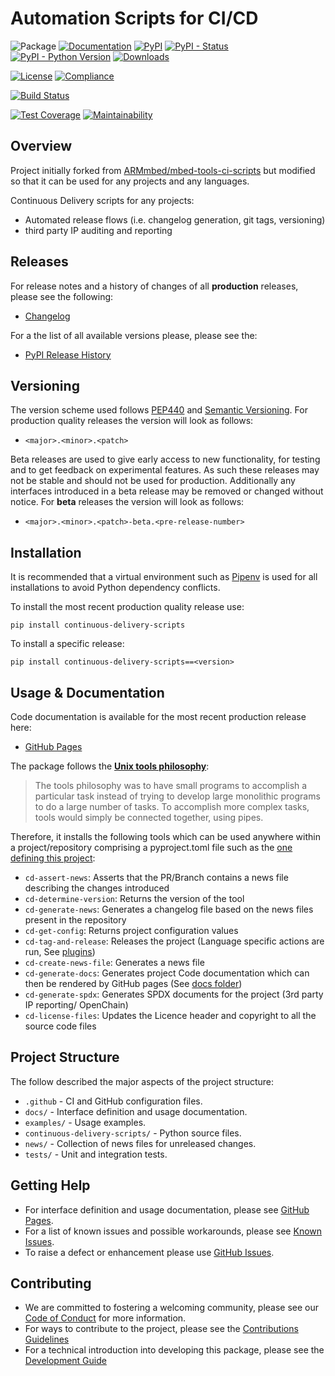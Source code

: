 <!--
Copyright (C) 2020-2025 Arm Limited or its affiliates and Contributors. All rights reserved.
SPDX-License-Identifier: Apache-2.0
-->
# Automation Scripts for CI/CD

![Package](https://badgen.net/badge/Package/continuous-delivery-scripts/grey)
[![Documentation](https://badgen.net/badge/Documentation/GitHub%20Pages/blue?icon=github)](https://armmbed.github.io/continuous-delivery-scripts)
[![PyPI](https://badgen.net/pypi/v/continuous-delivery-scripts)](https://pypi.org/project/continuous-delivery-scripts/)
[![PyPI - Status](https://img.shields.io/pypi/status/continuous-delivery-scripts)](https://pypi.org/project/continuous-delivery-scripts/)
[![PyPI - Python Version](https://img.shields.io/pypi/pyversions/continuous-delivery-scripts)](https://pypi.org/project/continuous-delivery-scripts/)
[![Downloads](https://pepy.tech/badge/continuous-delivery-scripts)](https://pepy.tech/project/continuous-delivery-scripts)

[![License](https://badgen.net/pypi/license/continuous-delivery-scripts)](https://github.com/ARMmbed/continuous-delivery-scripts/blob/master/LICENSE)
[![Compliance](https://badgen.net/badge/License%20Report/compliant/green?icon=libraries)](https://armmbed.github.io/continuous-delivery-scripts/third_party_IP_report.html)

[![Build Status](https://github.com/ARMmbed/continuous-delivery-scripts/actions/workflows/ci.yml/badge.svg)](https://github.com/ARMmbed/continuous-delivery-scripts/actions/workflows/ci.yml)

[![Test Coverage](https://codecov.io/gh/ARMmbed/continuous-delivery-scripts/branch/main/graph/badge.svg?token=EAW9owYyjW)](https://codecov.io/gh/ARMmbed/continuous-delivery-scripts)
[![Maintainability](https://api.codeclimate.com/v1/badges/41301e959f22986b7b2b/maintainability)](https://codeclimate.com/github/ARMmbed/continuous-delivery-scripts/maintainability)

## Overview

Project initially forked from [ARMmbed/mbed-tools-ci-scripts](https://github.com/ARMmbed/continuous-delivery-scripts) but modified so that it can be used for any projects and any languages.

Continuous Delivery scripts for any projects:
- Automated release flows (i.e. changelog generation, git tags, versioning)
- third party IP auditing and reporting


## Releases

For release notes and a history of changes of all **production** releases, please see the following:

- [Changelog](https://github.com/ARMmbed/continuous-delivery-scripts/blob/master/CHANGELOG.md)

For a the list of all available versions please, please see the:

- [PyPI Release History](https://pypi.org/project/continuous-delivery-scripts/#history)

## Versioning

The version scheme used follows [PEP440](https://www.python.org/dev/peps/pep-0440/) and 
[Semantic Versioning](https://semver.org/). For production quality releases the version will look as follows:

- `<major>.<minor>.<patch>`

Beta releases are used to give early access to new functionality, for testing and to get feedback on experimental 
features. As such these releases may not be stable and should not be used for production. Additionally any interfaces
introduced in a beta release may be removed or changed without notice. For **beta** releases the version will look as
follows:

- `<major>.<minor>.<patch>-beta.<pre-release-number>`

## Installation

It is recommended that a virtual environment such as [Pipenv](https://github.com/pypa/pipenv/blob/master/README.md) is
used for all installations to avoid Python dependency conflicts.

To install the most recent production quality release use:

```
pip install continuous-delivery-scripts
```

To install a specific release:

```
pip install continuous-delivery-scripts==<version>
```

## Usage & Documentation

Code documentation is available for the most recent
production release here:

- [GitHub Pages](https://armmbed.github.io/continuous-delivery-scripts)

The package follows the [**Unix tools philosophy**](https://tldp.org/LDP/GNU-Linux-Tools-Summary/html/c1089.htm):

> The tools philosophy was to have small programs to accomplish a particular task instead of trying to develop large monolithic programs to do a large number of tasks. To accomplish more complex tasks, tools would simply be connected together, using pipes.

Therefore, it installs the following tools which can be used anywhere within a project/repository comprising a pyproject.toml file such as the [one defining this project](./pyproject.toml):
* `cd-assert-news`: Asserts that the PR/Branch contains a news file describing the changes introduced
* `cd-determine-version`: Returns the version of the tool
* `cd-generate-news`: Generates a changelog file based on the news files present in the repository
* `cd-get-config`: Returns project configuration values
* `cd-tag-and-release`: Releases the project (Language specific actions are run, See [plugins](./continuous_delivery_scripts/plugins))
* `cd-create-news-file`: Generates a news file
* `cd-generate-docs`: Generates project Code documentation which can then be rendered by GitHub pages (See [docs folder](./docs))
* `cd-generate-spdx`: Generates SPDX documents for the project (3rd party IP reporting/ OpenChain)
* `cd-license-files`: Updates the Licence header and copyright to all the source code files

## Project Structure

The follow described the major aspects of the project structure:

- `.github` - CI and GitHub configuration files.
- `docs/` - Interface definition and usage documentation.
- `examples/` - Usage examples.
- `continuous-delivery-scripts/` - Python source files.
- `news/` - Collection of news files for unreleased changes.
- `tests/` - Unit and integration tests.

## Getting Help

- For interface definition and usage documentation, please see [GitHub Pages](https://armmbed.github.io/continuous-delivery-scripts).
- For a list of known issues and possible workarounds, please see [Known Issues](./KNOWN_ISSUES.md).
- To raise a defect or enhancement please use [GitHub Issues](https://github.com/ARMmbed/continuous-delivery-scripts/issues).

## Contributing

- We are committed to fostering a welcoming community, please see our
  [Code of Conduct](./CODE_OF_CONDUCT.md) for more information.
- For ways to contribute to the project, please see the [Contributions Guidelines](./CONTRIBUTING.md)
- For a technical introduction into developing this package, please see the [Development Guide](./DEVELOPMENT.md)
